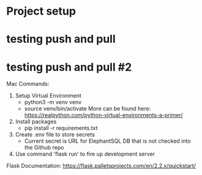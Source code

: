 # Project setup
# testing push and pull

# testing push and pull #2
Mac Commands:
1. Setup Virtual Environment
    - python3 -m venv venv
    - source venv/bin/activate
    More can be found here: https://realpython.com/python-virtual-environments-a-primer/
2. Install packages
    - pip install -r requirements.txt
3. Create .env file to store secrets 
    - Current secret is URL for ElephantSQL DB that is not checked into the Github repo
4. Use command 'flask run' to fire up development server

Flask Documentation: https://flask.palletsprojects.com/en/2.2.x/quickstart/